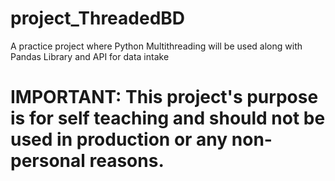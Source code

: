 # project_ThreadedBD
A practice project where Python Multithreading will be used along with Pandas Library and API for data intake

# IMPORTANT: This project's purpose is for self teaching and should not be used in production or any non-personal reasons.
